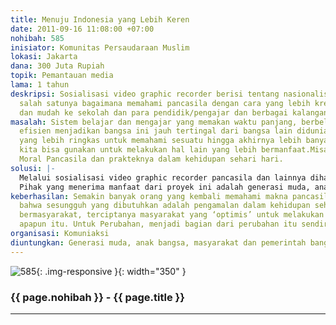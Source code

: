 ```yaml
---
title: Menuju Indonesia yang Lebih Keren
date: 2011-09-16 11:08:00 +07:00
nohibah: 585
inisiator: Komunitas Persaudaraan Muslim
lokasi: Jakarta
dana: 300 Juta Rupiah
topik: Pemantauan media
lama: 1 tahun
deskripsi: Sosialisasi video graphic recorder berisi tentang nasionalisme dan Inspirasi
  salah satunya bagaimana memahami pancasila dengan cara yang lebih kreatif, ringkas
  dan mudah ke sekolah dan para pendidik/pengajar dan berbagai kalangan di Indonesia.
masalah: Sistem belajar dan mengajar yang memakan waktu panjang, berbelit2 dan kurang
  efisien menjadikan bangsa ini jauh tertingal dari bangsa lain didunia.Butuh pendekatan
  yang lebih ringkas untuk memahami sesuatu hingga akhirnya lebih banyak waktu yang
  kita bisa gunakan untuk melakukan hal lain yang lebih bermanfaat.Misalnya pendidikan
  Moral Pancasila dan prakteknya dalam kehidupan sehari hari.
solusi: |-
  Melalui sosialisasi video graphic recorder pancasila dan lainnya diharapkan bisa mempermudah anak2 khususnya dan masyarakat umumnya untuk memahami ladasan berbangsa dan bernegara dengan baik.Video ini diharapkan bs menjadi inspirasi bagi semua untuk ‘sepakat’ bersama sama mewujudkan Indonesia kearah yang lebih baik.
  Pihak yang menerima manfaat dari proyek ini adalah generasi muda, anak bangsa, masyarakat dan pemerintah bangsa Indonesia
keberhasilan: Semakin banyak orang yang kembali memahami makna pancasila dan mengerti
  bahwa sesungguh yang dibutuhkan adalah pengamalan dalam kehidupan sehari2 dalam
  bermasyarakat, terciptanya masyarakat yang ‘optimis’ untuk melakukan aksi sekecil
  apapun itu. Untuk Perubahan, menjadi bagian dari perubahan itu sendiri.
organisasi: Komuniaksi
diuntungkan: Generasi muda, anak bangsa, masyarakat dan pemerintah bangsa Indonesia
---
```


![585](/static/img/hibahcmb/585.png){: .img-responsive }{: width="350" }

### {{ page.nohibah }} - {{ page.title }}

---
